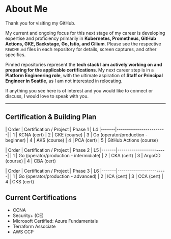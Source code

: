 # About Me

Thank you for visiting my GitHub.  

My current and ongoing focus for this next stage of my career is developing expertise and proficiency primarily in **Kubernetes, Prometheus, GitHub Actions, GKE, Backstage, Go, Istio, and Cilium**. Please see the respective `README.md` files in each repository for details, screen captures, and other specifics.

Pinned repositories represent the **tech stack I am actively working on and preparing for the applicable certifications**. My next career step is in a **Platform Engineering role**, with the ultimate aspiration of **Staff or Principal Engineer in Seattle**, as I am not interested in relocating.  

If anything you see here is of interest and you would like to connect or discuss, I would love to speak with you.

---

## Certification & Building Plan

| Order | Certification / Project | Phase 1 | L4
|-------|------------------------|
| 1     | KCNA (cert) 
| 2     | GKE (course) 
| 3     | Go (operator/production - beginner) 
| 4     | AKS (course)
| 4     | PCA (cert)
| 5     | GitHub Actions (course)

| Order | Certification / Project | Phase 2 | L5
|-------|------------------------|
| 1     | Go (operator/production - intermidiate) 
| 2     | CKA (cert) 
| 3     | ArgoCD (course)
| 4     | CBA (cert)

| Order | Certification / Project | Phase 3 | L6
|-------|------------------------|
| 1     | Go (operator/production - advanced) 
| 2     | ICA (cert)
| 3     | CCA (cert)
| 4     | CKS (cert)


## Current Certifications

- CCNA  
- Security+ (CE)  
- Microsoft Certified: Azure Fundamentals  
- Terraform Associate  
- AWS CCP  
